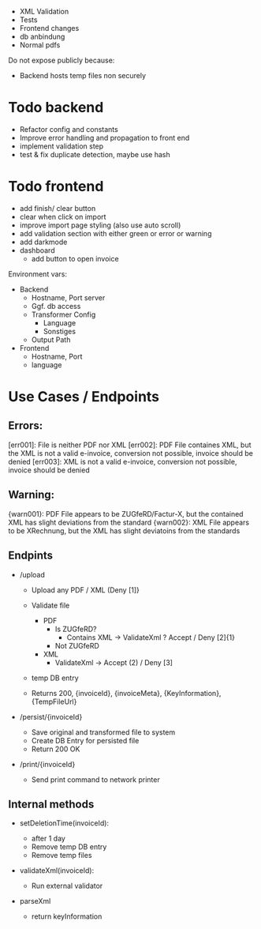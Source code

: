 - XML Validation
- Tests
- Frontend changes
- db anbindung
- Normal pdfs

Do not expose publicly because:
- Backend hosts temp files non securely



# Todo backend
- Refactor config and constants
- Improve error handling and propagation to front end
- implement validation step
- test & fix duplicate detection, maybe use hash


# Todo frontend
- add finish/ clear button
- clear when click on import
- improve import page styling (also use auto scroll)
- add validation section with either green or error or warning
- add darkmode
- dashboard
  - add button to open invoice

Environment vars:
- Backend
  - Hostname, Port server
  - Ggf. db access
  - Transformer Config
    - Language
    - Sonstiges
  - Output Path 
- Frontend
  - Hostname, Port
  - language


# Use Cases / Endpoints

## Errors:
[err001]: File is neither PDF nor XML
[err002]: PDF File containes XML, but the XML is not a valid e-invoice, conversion not possible, invoice should be denied
[err003]: XML is not a valid e-invoice, conversion not possible, invoice should be denied

## Warning:
{warn001}: PDF File appears to be ZUGfeRD/Factur-X, but the contained XML has slight deviations from the standard
{warn002}: XML File appears to be XRechnung, but the XML has slight deviatoins from the standards

## Endpints
- /upload
    - Upload any PDF / XML (Deny [1]}

    - Validate file
      - PDF
        - Is ZUGfeRD?
          - Contains XML -> ValidateXml ? Accept / Deny [2]{1}
        - Not ZUGfeRD
      - XML
        - ValidateXml -> Accept (2) / Deny [3]
    
    - temp DB entry
    - Returns 200, {invoiceId}, {invoiceMeta}, {KeyInformation}, {TempFileUrl}

- /persist/{invoiceId}
    - Save original and transformed file to system
    - Create DB Entry for persisted file
    - Return 200 OK

- /print/{invoiceId}
  - Send print command to network printer

## Internal methods
- setDeletionTime(invoiceId):
    - after 1 day
    - Remove temp DB entry
    - Remove temp files

- validateXml(invoiceId):
    - Run external validator

- parseXml
    - return keyInformation